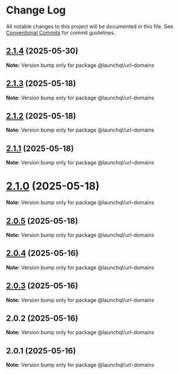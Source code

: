 # Change Log

All notable changes to this project will be documented in this file.
See [Conventional Commits](https://conventionalcommits.org) for commit guidelines.

## [2.1.4](https://github.com/launchql/launchql/compare/@launchql/url-domains@2.1.3...@launchql/url-domains@2.1.4) (2025-05-30)

**Note:** Version bump only for package @launchql/url-domains





## [2.1.3](https://github.com/launchql/launchql/compare/@launchql/url-domains@2.1.2...@launchql/url-domains@2.1.3) (2025-05-18)

**Note:** Version bump only for package @launchql/url-domains





## [2.1.2](https://github.com/launchql/launchql/compare/@launchql/url-domains@2.1.1...@launchql/url-domains@2.1.2) (2025-05-18)

**Note:** Version bump only for package @launchql/url-domains





## [2.1.1](https://github.com/launchql/launchql/compare/@launchql/url-domains@2.1.0...@launchql/url-domains@2.1.1) (2025-05-18)

**Note:** Version bump only for package @launchql/url-domains





# [2.1.0](https://github.com/launchql/launchql/compare/@launchql/url-domains@2.0.5...@launchql/url-domains@2.1.0) (2025-05-18)

**Note:** Version bump only for package @launchql/url-domains





## [2.0.5](https://github.com/launchql/launchql/compare/@launchql/url-domains@2.0.4...@launchql/url-domains@2.0.5) (2025-05-18)

**Note:** Version bump only for package @launchql/url-domains





## [2.0.4](https://github.com/launchql/launchql/compare/@launchql/url-domains@2.0.3...@launchql/url-domains@2.0.4) (2025-05-16)

**Note:** Version bump only for package @launchql/url-domains





## [2.0.3](https://github.com/launchql/launchql/compare/@launchql/url-domains@2.0.2...@launchql/url-domains@2.0.3) (2025-05-16)

**Note:** Version bump only for package @launchql/url-domains





## 2.0.2 (2025-05-16)

**Note:** Version bump only for package @launchql/url-domains





## 2.0.1 (2025-05-16)

**Note:** Version bump only for package @launchql/url-domains
